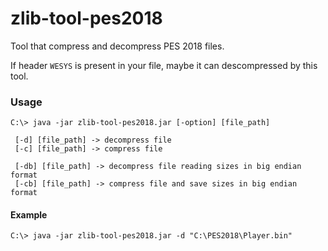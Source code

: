 # zlib-tool-pes2018
Tool that compress and decompress PES 2018 files. 

If header ```WESYS``` is present in your file, maybe it can descompressed by this tool.

### Usage
```
C:\> java -jar zlib-tool-pes2018.jar [-option] [file_path]

 [-d] [file_path] -> decompress file
 [-c] [file_path] -> compress file

 [-db] [file_path] -> decompress file reading sizes in big endian format
 [-cb] [file_path] -> compress file and save sizes in big endian format
```
#### Example
```
C:\> java -jar zlib-tool-pes2018.jar -d "C:\PES2018\Player.bin"
```
